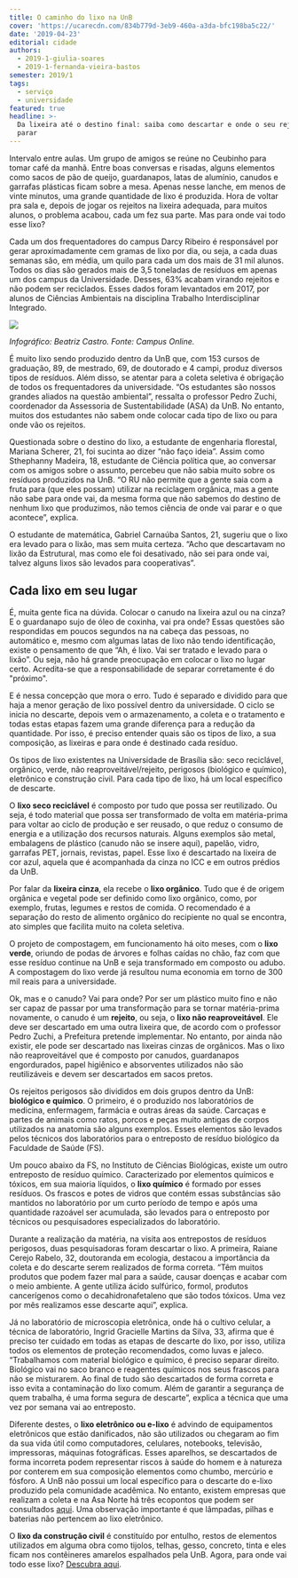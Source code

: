 ```yaml
---
title: O caminho do lixo na UnB
cover: 'https://ucarecdn.com/834b779d-3eb9-460a-a3da-bfc198ba5c22/'
date: '2019-04-23'
editorial: cidade
authors:
  - 2019-1-giulia-soares
  - 2019-1-fernanda-vieira-bastos
semester: 2019/1
tags:
  - serviço
  - universidade
featured: true
headline: >-
  Da lixeira até o destino final: saiba como descartar e onde o seu rejeito vai
  parar
---
```

Intervalo entre aulas. Um grupo de amigos se reúne no Ceubinho para tomar café da manhã. Entre boas conversas e risadas, alguns elementos como sacos de pão de queijo, guardanapos, latas de alumínio, canudos e garrafas plásticas ficam sobre a mesa. Apenas nesse lanche, em menos de vinte minutos, uma grande quantidade de lixo é produzida. Hora de voltar pra sala e, depois de jogar os rejeitos na lixeira adequada, para muitos alunos, o problema acabou, cada um fez sua parte. Mas para onde vai todo esse lixo?

Cada um dos frequentadores do campus Darcy Ribeiro é responsável por gerar aproximadamente cem gramas de lixo por dia, ou seja, a cada duas semanas são, em média, um quilo para cada um dos mais de 31 mil alunos. Todos os dias são gerados mais de 3,5 toneladas de resíduos em apenas um dos campus da Universidade. Desses, 63% acabam virando rejeitos e não podem ser reciclados. Esses dados foram levantados em 2017, por alunos de Ciências Ambientais na disciplina Trabalho Interdisciplinar Integrado.

![](https://ucarecdn.com/4384a721-4515-44ac-8061-4a4645586df5/)

_Infográfico: Beatriz Castro. Fonte: Campus Online._

É muito lixo sendo produzido dentro da UnB que, com 153 cursos de graduação, 89, de mestrado, 69, de doutorado e 4 campi, produz diversos tipos de resíduos. Além disso, se atentar para a coleta seletiva é obrigação de todos os frequentadores da universidade. “Os estudantes são nossos grandes aliados na questão ambiental”, ressalta o professor Pedro Zuchi, coordenador da Assessoria de Sustentabilidade (ASA) da UnB. No entanto, muitos dos estudantes não sabem onde colocar cada tipo de lixo ou para onde vão os rejeitos.

Questionada sobre o destino do lixo, a estudante de engenharia florestal, Mariana Scherer, 21, foi sucinta ao dizer “não faço ideia”. Assim como Sthephanny Madeira, 18, estudante de Ciência política que, ao conversar com os amigos sobre o assunto, percebeu que não sabia muito sobre os resíduos produzidos na UnB. “O RU não permite que a gente saia com a fruta para (que eles possam) utilizar na reciclagem orgânica, mas a gente não sabe para onde vai, da mesma forma que não sabemos do destino de nenhum lixo que produzimos, não temos ciência de onde vai parar e o que acontece”, explica.

O estudante de matemática, Gabriel Carnaúba Santos, 21, sugeriu que o lixo era levado para o lixão, mas sem muita certeza. “Acho que descartavam no lixão da Estrutural, mas como ele foi desativado, não sei para onde vai, talvez alguns lixos são levados para cooperativas”.

## Cada lixo em seu lugar

É, muita gente fica na dúvida. Colocar o canudo na lixeira azul ou na cinza? E o guardanapo sujo de óleo de coxinha, vai pra onde? Essas questões são respondidas em poucos segundos na na cabeça das pessoas, no automático e, mesmo com algumas latas de lixo não tendo identificação, existe o pensamento de que “Ah, é lixo. Vai ser tratado e levado para o lixão”. Ou seja, não há grande preocupação em colocar o lixo no lugar certo. Acredita-se que a responsabilidade de separar corretamente é do "próximo".

E é nessa concepção que mora o erro. Tudo é separado e dividido para que haja a menor geração de lixo possível dentro da universidade. O ciclo se inicia no descarte, depois vem o armazenamento, a coleta e o tratamento e todas estas etapas fazem uma grande diferença para a redução da quantidade. Por isso, é preciso entender quais são os tipos de lixo, a sua composição, as lixeiras e para onde é destinado cada resíduo.

Os tipos de lixo existentes na Universidade de Brasília são: seco reciclável, orgânico, verde, não reaproveitável/rejeito, perigosos (biológico e químico), eletrônico e construção civil. Para cada tipo de lixo, há um local específico de descarte.

O **lixo seco reciclável** é composto por tudo que possa ser reutilizado. Ou seja, é todo material que possa ser transformado de volta em matéria-prima para voltar ao ciclo de produção e ser reusado, o que reduz o consumo de energia e a utilização dos recursos naturais. Alguns exemplos são metal, embalagens de plástico (canudo não se insere aqui), papelão, vidro, garrafas PET, jornais, revistas, papel. Esse lixo é descartado na lixeira de cor azul, aquela que é acompanhada da cinza no ICC e em outros prédios da UnB.

Por falar da **lixeira cinza**, ela recebe o **lixo orgânico**. Tudo que é de origem orgânica e vegetal pode ser definido como lixo orgânico, como, por exemplo, frutas, legumes e restos de comida. O recomendado é a separação do resto de alimento orgânico do recipiente no qual se encontra, ato simples que facilita muito na coleta seletiva. 

O projeto de compostagem, em funcionamento há oito meses, com o **lixo verde**, oriundo de podas de árvores e folhas caídas no chão, faz com que esse resíduo continue na UnB e seja transformado em composto ou adubo. A compostagem do lixo verde já resultou numa economia em torno de 300 mil reais para a universidade.

Ok, mas e o canudo? Vai para onde? Por ser um plástico muito fino e não ser capaz de passar por uma transformação para se tornar matéria-prima novamente, o canudo é um **rejeito**, ou seja, o **lixo não reaproveitável**. Ele deve ser descartado em uma outra lixeira que, de acordo com o professor Pedro Zuchi, a Prefeitura pretende implementar. No entanto, por ainda não existir, ele pode ser descartado nas lixeiras cinzas de orgânicos. Mas o lixo não reaproveitável que é composto por canudos, guardanapos engordurados, papel higiênico e absorventes utilizados não são reutilizáveis e devem ser descartados em sacos pretos.

Os rejeitos perigosos são divididos em dois grupos dentro da UnB: **biológico e químico**. O primeiro, é o produzido nos laboratórios de medicina, enfermagem, farmácia e outras áreas da saúde. Carcaças e partes de animais como ratos, porcos e peças muito antigas de corpos utilizados na anatomia são alguns exemplos. Esses elementos são levados pelos técnicos dos laboratórios para o entreposto de resíduo biológico da Faculdade de Saúde (FS).

Um pouco abaixo da FS, no Instituto de Ciências Biológicas, existe um outro entreposto de resíduo químico. Caracterizado por elementos químicos e tóxicos, em sua maioria líquidos, o **lixo químico** é formado por esses resíduos. Os frascos e potes de vidros que contém essas substâncias são mantidos no laboratório por um curto período de tempo e após uma quantidade razoável ser acumulada, são levados para o entreposto por técnicos ou pesquisadores especializados do laboratório.

Durante a realização da matéria, na visita aos entrepostos de resíduos perigosos, duas pesquisadoras foram descartar o lixo. A primeira, Raiane Cerejo Rabelo, 32, doutoranda em ecologia, destacou a importância da coleta e do descarte serem realizados de forma correta. “Têm muitos produtos que podem fazer mal para a saúde, causar doenças e acabar com o meio ambiente. A gente utiliza ácido sulfúrico, formol, produtos cancerígenos como o decahidronafetaleno que são todos tóxicos. Uma vez por mês realizamos esse descarte aqui”, explica.

Já no laboratório de microscopia eletrônica, onde há o cultivo celular, a técnica de laboratório, Ingrid Gracielle Martins da Silva, 33, afirma que é preciso ter cuidado em todas as etapas de descarte do lixo, por isso, utiliza todos os elementos de proteção recomendados, como luvas e jaleco. “Trabalhamos com material biológico e químico, é preciso separar direito. Biológico vai no saco branco e reagentes químicos nos seus frascos para não se misturarem. Ao final de tudo são descartados de forma correta e isso evita a contaminação do lixo comum. Além de garantir a segurança de quem trabalha, é uma forma segura de descarte”, explica a técnica que uma vez por semana vai ao entreposto.

Diferente destes, o **lixo eletrônico ou e-lixo** é advindo de equipamentos eletrônicos que estão danificados, não são utilizados ou chegaram ao fim da sua vida útil como computadores, celulares, notebooks, televisão, impressoras, máquinas fotográficas. Esses aparelhos, se descartados de forma incorreta podem representar riscos à saúde do homem e à natureza por conterem em sua composição elementos como chumbo, mercúrio e fósforo. A UnB não possui um local específico para o descarte do e-lixo produzido pela comunidade acadêmica. No entanto, existem empresas que realizam a coleta e na Asa Norte há três ecopontos que podem ser consultados [aqui](http://www.zeroimpacto.com.br/pg.php?id=3). Uma observação importante é que lâmpadas, pilhas e baterias não pertencem ao lixo eletrônico.

O **lixo da construção civil** é constituído por entulho, restos de elementos utilizados em alguma obra como tijolos, telhas, gesso, concreto, tinta e eles ficam nos contêineres amarelos espalhados pela UnB. Agora, para onde vai todo esse lixo? [Descubra aqui](https://campus.fac.unb.br/materias/2019-04-23-o-destino-final-do-lixo-da-unb/).
